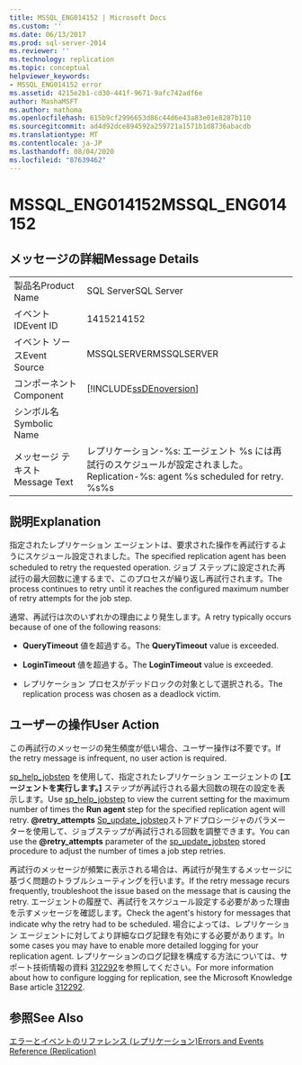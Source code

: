 ```yaml
---
title: MSSQL_ENG014152 | Microsoft Docs
ms.custom: ''
ms.date: 06/13/2017
ms.prod: sql-server-2014
ms.reviewer: ''
ms.technology: replication
ms.topic: conceptual
helpviewer_keywords:
- MSSQL_ENG014152 error
ms.assetid: 4215e2b1-cd30-441f-9671-9afc742adf6e
author: MashaMSFT
ms.author: mathoma
ms.openlocfilehash: 615b9cf2996653d86c44d6e43a83e01e8287b110
ms.sourcegitcommit: ad4d92dce894592a259721a1571b1d8736abacdb
ms.translationtype: MT
ms.contentlocale: ja-JP
ms.lasthandoff: 08/04/2020
ms.locfileid: "87639462"
---
```

# <a name="mssql_eng014152"></a><span data-ttu-id="70aa9-102">MSSQL_ENG014152</span><span class="sxs-lookup"><span data-stu-id="70aa9-102">MSSQL_ENG014152</span></span>
    
## <a name="message-details"></a><span data-ttu-id="70aa9-103">メッセージの詳細</span><span class="sxs-lookup"><span data-stu-id="70aa9-103">Message Details</span></span>  
  
|||  
|-|-|  
|<span data-ttu-id="70aa9-104">製品名</span><span class="sxs-lookup"><span data-stu-id="70aa9-104">Product Name</span></span>|<span data-ttu-id="70aa9-105">SQL Server</span><span class="sxs-lookup"><span data-stu-id="70aa9-105">SQL Server</span></span>|  
|<span data-ttu-id="70aa9-106">イベント ID</span><span class="sxs-lookup"><span data-stu-id="70aa9-106">Event ID</span></span>|<span data-ttu-id="70aa9-107">14152</span><span class="sxs-lookup"><span data-stu-id="70aa9-107">14152</span></span>|  
|<span data-ttu-id="70aa9-108">イベント ソース</span><span class="sxs-lookup"><span data-stu-id="70aa9-108">Event Source</span></span>|<span data-ttu-id="70aa9-109">MSSQLSERVER</span><span class="sxs-lookup"><span data-stu-id="70aa9-109">MSSQLSERVER</span></span>|  
|<span data-ttu-id="70aa9-110">コンポーネント</span><span class="sxs-lookup"><span data-stu-id="70aa9-110">Component</span></span>|[!INCLUDE[ssDEnoversion](../../includes/ssdenoversion-md.md)]|  
|<span data-ttu-id="70aa9-111">シンボル名</span><span class="sxs-lookup"><span data-stu-id="70aa9-111">Symbolic Name</span></span>||  
|<span data-ttu-id="70aa9-112">メッセージ テキスト</span><span class="sxs-lookup"><span data-stu-id="70aa9-112">Message Text</span></span>|<span data-ttu-id="70aa9-113">レプリケーション-%s: エージェント %s には再試行のスケジュールが設定されました。</span><span class="sxs-lookup"><span data-stu-id="70aa9-113">Replication-%s: agent %s scheduled for retry.</span></span> <span data-ttu-id="70aa9-114">%s</span><span class="sxs-lookup"><span data-stu-id="70aa9-114">%s</span></span>|  
  
## <a name="explanation"></a><span data-ttu-id="70aa9-115">説明</span><span class="sxs-lookup"><span data-stu-id="70aa9-115">Explanation</span></span>  
 <span data-ttu-id="70aa9-116">指定されたレプリケーション エージェントは、要求された操作を再試行するようにスケジュール設定されました。</span><span class="sxs-lookup"><span data-stu-id="70aa9-116">The specified replication agent has been scheduled to retry the requested operation.</span></span> <span data-ttu-id="70aa9-117">ジョブ ステップに設定された再試行の最大回数に達するまで、このプロセスが繰り返し再試行されます。</span><span class="sxs-lookup"><span data-stu-id="70aa9-117">The process continues to retry until it reaches the configured maximum number of retry attempts for the job step.</span></span>  
  
 <span data-ttu-id="70aa9-118">通常、再試行は次のいずれかの理由により発生します。</span><span class="sxs-lookup"><span data-stu-id="70aa9-118">A retry typically occurs because of one of the following reasons:</span></span>  
  
-   <span data-ttu-id="70aa9-119">**QueryTimeout** 値を超過する。</span><span class="sxs-lookup"><span data-stu-id="70aa9-119">The **QueryTimeout** value is exceeded.</span></span>  
  
-   <span data-ttu-id="70aa9-120">**LoginTimeout** 値を超過する。</span><span class="sxs-lookup"><span data-stu-id="70aa9-120">The **LoginTimeout** value is exceeded.</span></span>  
  
-   <span data-ttu-id="70aa9-121">レプリケーション プロセスがデッドロックの対象として選択される。</span><span class="sxs-lookup"><span data-stu-id="70aa9-121">The replication process was chosen as a deadlock victim.</span></span>  
  
## <a name="user-action"></a><span data-ttu-id="70aa9-122">ユーザーの操作</span><span class="sxs-lookup"><span data-stu-id="70aa9-122">User Action</span></span>  
 <span data-ttu-id="70aa9-123">この再試行のメッセージの発生頻度が低い場合、ユーザー操作は不要です。</span><span class="sxs-lookup"><span data-stu-id="70aa9-123">If the retry message is infrequent, no user action is required.</span></span>  
  
 <span data-ttu-id="70aa9-124">[sp_help_jobstep](/sql/relational-databases/system-stored-procedures/sp-help-jobstep-transact-sql) を使用して、指定されたレプリケーション エージェントの **[エージェントを実行します。]** ステップが再試行される最大回数の現在の設定を表示します。</span><span class="sxs-lookup"><span data-stu-id="70aa9-124">Use [sp_help_jobstep](/sql/relational-databases/system-stored-procedures/sp-help-jobstep-transact-sql) to view the current setting for the maximum number of times the **Run agent** step for the specified replication agent will retry.</span></span> <span data-ttu-id="70aa9-125">**@retry_attempts** [Sp_update_jobstep](/sql/relational-databases/system-stored-procedures/sp-update-jobstep-transact-sql)ストアドプロシージャのパラメーターを使用して、ジョブステップが再試行される回数を調整できます。</span><span class="sxs-lookup"><span data-stu-id="70aa9-125">You can use the **@retry_attempts** parameter of the [sp_update_jobstep](/sql/relational-databases/system-stored-procedures/sp-update-jobstep-transact-sql) stored procedure to adjust the number of times a job step retries.</span></span>  
  
 <span data-ttu-id="70aa9-126">再試行のメッセージが頻繁に表示される場合は、再試行が発生するメッセージに基づく問題のトラブルシューティングを行います。</span><span class="sxs-lookup"><span data-stu-id="70aa9-126">If the retry message recurs frequently, troubleshoot the issue based on the message that is causing the retry.</span></span> <span data-ttu-id="70aa9-127">エージェントの履歴で、再試行をスケジュール設定する必要があった理由を示すメッセージを確認します。</span><span class="sxs-lookup"><span data-stu-id="70aa9-127">Check the agent's history for messages that indicate why the retry had to be scheduled.</span></span> <span data-ttu-id="70aa9-128">場合によっては、レプリケーション エージェントに対してより詳細なログ記録を有効にする必要があります。</span><span class="sxs-lookup"><span data-stu-id="70aa9-128">In some cases you may have to enable more detailed logging for your replication agent.</span></span> <span data-ttu-id="70aa9-129">レプリケーションのログ記録を構成する方法については、サポート技術情報の資料 [312292](https://support.microsoft.com/kb/312292)を参照してください。</span><span class="sxs-lookup"><span data-stu-id="70aa9-129">For more information about how to configure logging for replication, see the Microsoft Knowledge Base article [312292](https://support.microsoft.com/kb/312292).</span></span>  
  
## <a name="see-also"></a><span data-ttu-id="70aa9-130">参照</span><span class="sxs-lookup"><span data-stu-id="70aa9-130">See Also</span></span>  
 [<span data-ttu-id="70aa9-131">エラーとイベントのリファレンス &#40;レプリケーション&#41;</span><span class="sxs-lookup"><span data-stu-id="70aa9-131">Errors and Events Reference &#40;Replication&#41;</span></span>](errors-and-events-reference-replication.md)  
  
  
